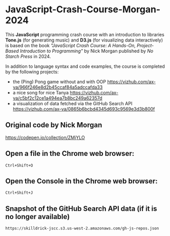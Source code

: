 # JavaScript-Crash-Course-Morgan-2024

This **JavaScript** programming crash course with an introduction to libraries **Tone.js** (for generating music) and **D3.js** (for visualizing data interactively) is based on the book *"JavaScript Crash Course: A Hands-On, Project-Based Introduction to Programming"* by Nick Morgan published by *No Starch Press* in 2024. 

In addition to language syntax and code examples, the course is completed by the following projects:
- the (Ping) Pong game without and with OOP https://vizhub.com/ax-va/966f246e8d2b45ccaf84a5adccafda33
- a nice song for nice Tanya https://vizhub.com/ax-va/c5bf2c12ce1a494ea7b8bc249a62357d
- a visualization of data fetched via the GitHub Search API https://vizhub.com/ax-va/0865b6bcbd4345d693c9569e3d3b800f

## Original code by Nick Morgan
https://codepen.io/collection/ZMjYLO

## Open a file in the Chrome web browser:
`Ctrl+Shift+O`

## Open the Console in the Chrome web browser:
`Ctrl+Shift+J`

## Snapshot of the GitHub Search API data (if it is no longer available)

```url
https://skilldrick-jscc.s3.us-west-2.amazonaws.com/gh-js-repos.json
```
